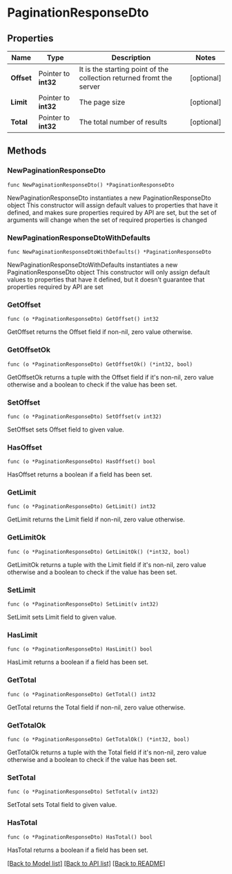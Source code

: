 # PaginationResponseDto

## Properties

Name | Type | Description | Notes
------------ | ------------- | ------------- | -------------
**Offset** | Pointer to **int32** | It is the starting point of the collection returned fromt the server | [optional] 
**Limit** | Pointer to **int32** | The page size | [optional] 
**Total** | Pointer to **int32** | The total number of results | [optional] 

## Methods

### NewPaginationResponseDto

`func NewPaginationResponseDto() *PaginationResponseDto`

NewPaginationResponseDto instantiates a new PaginationResponseDto object
This constructor will assign default values to properties that have it defined,
and makes sure properties required by API are set, but the set of arguments
will change when the set of required properties is changed

### NewPaginationResponseDtoWithDefaults

`func NewPaginationResponseDtoWithDefaults() *PaginationResponseDto`

NewPaginationResponseDtoWithDefaults instantiates a new PaginationResponseDto object
This constructor will only assign default values to properties that have it defined,
but it doesn't guarantee that properties required by API are set

### GetOffset

`func (o *PaginationResponseDto) GetOffset() int32`

GetOffset returns the Offset field if non-nil, zero value otherwise.

### GetOffsetOk

`func (o *PaginationResponseDto) GetOffsetOk() (*int32, bool)`

GetOffsetOk returns a tuple with the Offset field if it's non-nil, zero value otherwise
and a boolean to check if the value has been set.

### SetOffset

`func (o *PaginationResponseDto) SetOffset(v int32)`

SetOffset sets Offset field to given value.

### HasOffset

`func (o *PaginationResponseDto) HasOffset() bool`

HasOffset returns a boolean if a field has been set.

### GetLimit

`func (o *PaginationResponseDto) GetLimit() int32`

GetLimit returns the Limit field if non-nil, zero value otherwise.

### GetLimitOk

`func (o *PaginationResponseDto) GetLimitOk() (*int32, bool)`

GetLimitOk returns a tuple with the Limit field if it's non-nil, zero value otherwise
and a boolean to check if the value has been set.

### SetLimit

`func (o *PaginationResponseDto) SetLimit(v int32)`

SetLimit sets Limit field to given value.

### HasLimit

`func (o *PaginationResponseDto) HasLimit() bool`

HasLimit returns a boolean if a field has been set.

### GetTotal

`func (o *PaginationResponseDto) GetTotal() int32`

GetTotal returns the Total field if non-nil, zero value otherwise.

### GetTotalOk

`func (o *PaginationResponseDto) GetTotalOk() (*int32, bool)`

GetTotalOk returns a tuple with the Total field if it's non-nil, zero value otherwise
and a boolean to check if the value has been set.

### SetTotal

`func (o *PaginationResponseDto) SetTotal(v int32)`

SetTotal sets Total field to given value.

### HasTotal

`func (o *PaginationResponseDto) HasTotal() bool`

HasTotal returns a boolean if a field has been set.


[[Back to Model list]](../README.md#documentation-for-models) [[Back to API list]](../README.md#documentation-for-api-endpoints) [[Back to README]](../README.md)


